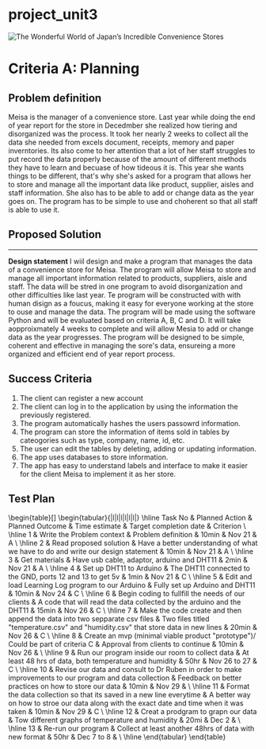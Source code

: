 # project_unit3

![The Wonderful World of Japan’s Incredible Convenience Stores](https://user-images.githubusercontent.com/111941990/218233255-1c0c1ab4-c711-4ab8-b310-7a1c23530967.jpeg)


# Criteria A: Planning


## Problem definition
Meisa is the manager of a convenience store. Last year while doing the end of year report for the store in Decedmber she realized how tiering and disorganized was the process. It took her nearly 2 weeks to collect all the data she needed from excels document, receipts, memory and paper inverntories. Its also come to her attention that a lot of her staff struggles to put record the data properly because of the amount of different methods they have to learn and becuase of how tideous it is. This year she wants things to be different, that's why she's asked for a program that allows her to store and manage all the important data like product, supplier, aisles and staff information. She also has to be able to add or change data as the year goes on. The program has to be simple to use and choherent so that all staff is able to use it.



## Proposed Solution
---

**Design statement**
I wiil design and make a program that manages the data of a convenience store for Meisa. The program will allow Meisa to store and manage all important information related to products, suppliers, aisle and staff. The data will be stred in one program to avoid disorganization and other difficulties like last year. Te program will be constructed with with human disign as a foucus, making it easy for everyone working at the store to ouse and manage the data. The program will be made using the software Python and will be evaluated based on criteria A, B, C and D. It will take aopproixmately 4 weeks to complete and will allow Mesia to add or change data as the year progresses. The program will be designed to be simple, coherent and effective in managing the sore's data, ensureing a more organized and efficient end of year report process. 

## Success Criteria

1. The client can register a new account
2. The client can log in to the application by using the information the previously registered.
3. The program automatically hashes the users passowrd information.
4. The program can store the information of items sold in tables by cateogories such as type, company, name, id, etc.
5. The user can edit the tables by deleting, adding or updating information.
6. The app uses databases to store information.
7. The app has easy to understand labels and interface to make it easier for the client Meisa to implement it as her store.

## Test Plan
\begin{table}[]
\begin{tabular}{|l|l|l|l|l|l|}
\hline
Task No & Planned Action                                                                                           & Planned Outcome                                                                            & Time estimate & Target completion date & Criterion \\ \hline
1       & Write the Problem context                                                                                & Problem definition                                                                         & 10min         & Nov 21                 & A         \\ \hline
2       & Read proposed solution                                                                                   & Have a better understanding of what we have to do and write our design statement           & 10min         & Nov 21                 & A         \\ \hline
3       & Get materials                                                                                            & Have usb cable, adaptor, arduino and DHT11                                                 & 2min          & Nov 21                 & A         \\ \hline
4       & Set up DHT11 to Arduino                                                                                  & The DHT11 connected to the GND, ports 12 and 13 to get 5v                                  & 1min          & Nov 21                 & C         \\ \hline
5       & Edit and load Learning Log program to our Arduino                                                        & Fully set up Arduino and DHT11                                                             & 10min         & Nov 24                 & C         \\ \hline
6       & Begin coding to fullfill the needs of our clients                                                        & A code that will read the data collected by the arduino and the DHT11                      & 15min         & Nov 26                 & C         \\ \hline
7       & Make the code create and then append the data into two sepparate csv files                               & Two files titled "temperature.csv" and "humidity.csv" that store data in new lines         & 20min         & Nov 26                 & C         \\ \hline
8       & Create an mvp (minimal viable product "prototype")/ Could be part of criteria C                          & Approval from clients to continue                                                          & 10min         & Nov 26                 &           \\ \hline
9       & Run our program inside our room to collect data                                                          & At least 48 hrs of data, both temperature and humidity                                     & 50hr          & Nov 26 to 27           & C         \\ \hline
10      & Revise our data and consult to Dr Ruben in order to make improvements to our program and data collection & Feedback on better practices on how to store our data                                      & 10min         & Nov 29                 &           \\ \hline
11      & Format the data collection so that its saved in a new line everytime                                     & A better way on how to stroe our data along with the exact date and time when it was taken & 10min         & Nov 29                 & C         \\ \hline
12      & Creat a prodgram to grapn our data                                                                       & Tow different graphs of temperature and humidity                                           & 20mi          & Dec 2                  &           \\ \hline
13      & Re-run our program                                                                                       & Collect at least another 48hrs of data with new format                                     & 50hr          & Dec 7 to 8             &           \\ \hline
\end{tabular}
\end{table}
